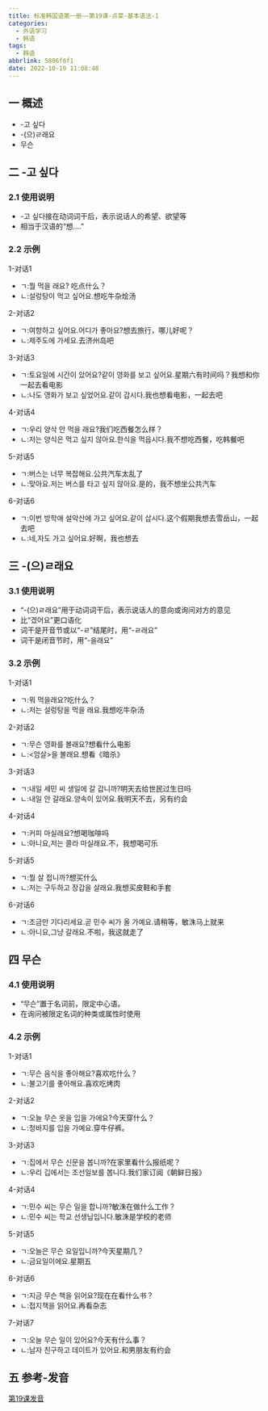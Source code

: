 ```yaml
---
title: 标准韩国语第一册——第19课-点菜-基本语法-1
categories:
  - 外语学习
  - 韩语
tags:
  - 韩语
abbrlink: 5806f6f1
date: 2022-10-19 11:08:48
---
```

## 一 概述

* -고 싶다
* -(으)ㄹ래요
* 무슨

<!--more-->

## 二 -고 싶다

### 2.1 使用说明

* -고 싶다接在动词词干后，表示说话人的希望、欲望等
* 相当于汉语的“想....”

### 2.2 示例

1-对话1

* ㄱ:뭘 먹을 래요? 吃点什么？
* ㄴ:설렁탕이 먹고 싶어요.想吃牛杂烩汤

2-对话2

* ㄱ:여항하고 싶어요.어디가 좋아요?想去旅行，哪儿好呢？
* ㄴ:제주도에 가세요.去济州岛吧

3-对话3

* ㄱ:토요일에 시간이 았어요?같이 영화를 보고 싶어요.星期六有时间吗？我想和你一起去看电影
* ㄴ:나도 영화가 보고 싶었어요.같이 갑시다.我也想看电影，一起去吧

4-对话4

* ㄱ:우리 양삭 안 먹을 래요?我们吃西餐怎么样？
* ㄴ:저는  양식은 먹고 싶지 않아요.한식을 먹읍시다.我不想吃西餐，吃韩餐吧

5-对话5

* ㄱ:버스는 너무 복잡해요.公共汽车太乱了
* ㄴ:맞아요.저는 버스를 타고 싶지 않아요.是的，我不想坐公共汽车

6-对话6

* ㄱ:이번 방학애 설악산에 가고 싶어요.같이 삽시다.这个假期我想去雪岳山，一起去吧
* ㄴ:네,자도 가고 싶어요.好啊，我也想去

## 三 -(으)ㄹ래요

### 3.1 使用说明

* “-(으)ㄹ래요”用于动词词干后，表示说话人的意向或询问对方的意见
* 比“겠어요”更口语化
* 词干是开音节或以“-ㄹ”结尾时，用“-ㄹ래요”
* 词干是闭音节时，用“-을래요”

### 3.2 示例

1-对话1

* ㄱ:뭐 먹을래요?吃什么？
* ㄴ:저는 설렁탕을 먹을 래요.我想吃牛杂汤

2-对话2

* ㄱ:무슨 영화를 볼래요?想看什么电影
* ㄴ:\<암살>을 볼래요.想看《暗杀》

3-对话3

* ㄱ:내일 세민 씨 생일에 갈 갑니까?明天去给世民过生日吗
* ㄴ:내일 안 갈래요.양속이 있어요.我明天不去，另有约会

4-对话4

* ㄱ:커피 마실래요?想喝咖啡吗
* ㄴ:아니요,저는 콜라 마실래요.不，我想喝可乐

5-对话5

* ㄱ:뭘 살 접니까?想买什么
* ㄴ:저는 구두하고 장갑을 살래요.我想买皮鞋和手套

6-对话6

* ㄱ:조금만 기다리세요.곧 민수 씨가 올 가예요.请稍等，敏洙马上就来
* ㄴ:아니요,그냥 갈래요.不啦，我这就走了

## 四 무슨

### 4.1 使用说明

* “무슨”置于名词前，限定中心语。
* 在询问被限定名词的种类或属性时使用

### 4.2 示例

1-对话1

* ㄱ:무슨 음식을 좋아해요?喜欢吃什么？
* ㄴ:불고기를 좋아해요.喜欢吃烤肉

2-对话2

* ㄱ:오늘 무슨 옷을 입을 가에요?今天穿什么？
* ㄴ:청바지를 입을 가예요.穿牛仔裤。

3-对话3

* ㄱ:집에서 무슨 신문을 봅니까?在家里看什么报纸呢？
* ㄴ:우리 깁에서는 조선일보를 봅니다.我们家订阅《朝鲜日报》

4-对话4

* ㄱ:민수 씨는 무슨 일을 합니까?敏洙在做什么工作？
* ㄴ:민수 씨는 학교 선생님입니다.敏洙是学校的老师

5-对话5

* ㄱ:오늘은 무슨 요일입니까?今天星期几？
* ㄴ:금요일이에요.星期五

6-对话6

* ㄱ:지금 무슨 책을 읽어요?现在在看什么书？
* ㄴ:접지책을 읽어요.再看杂志

7-对话7

* ㄱ:오늘 무슨 일이 있어요?今天有什么事？
* ㄴ:남자 친구하고 데이트가 있어요.和男朋友有约会

## 五 参考-发音

[第19课发音][1]



[1]: https://biz.cli.im/Pcview?name=https%3A%2F%2Fbiz.cli.im%2Ftest%2FRS485323%3Fcoding%3DHlnJPR%26qrurl%3Dhttp%253A%252F%252Fqr31.cn%252FHlnJPR%26gtype%3D2&time=1